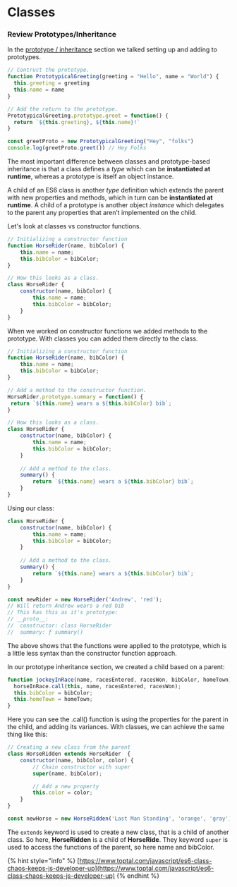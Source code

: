 # Classes

### Review Prototypes/Inheritance

In the [prototype / inheritance](../overview/prototypes-inheritance.md) section we talked setting up and adding to prototypes.

```javascript
// Contruct the prototype. 
function PrototypicalGreeting(greeting = "Hello", name = "World") {
  this.greeting = greeting
  this.name = name
}

// Add the return to the prototype.
PrototypicalGreeting.prototype.greet = function() {
  return `${this.greeting}, ${this.name}!`
}

const greetProto = new PrototypicalGreeting("Hey", "folks")
console.log(greetProto.greet()) // Hey Folks

```

The most important difference between classes and prototype-based inheritance is that a class defines a _type_ which can be **instantiated at runtime**, whereas a prototype is itself an object instance.

A child of an ES6 class is another _type_ definition which extends the parent with new properties and methods, which in turn can be **instantiated at runtime**. A child of a prototype is another object _instance_ which delegates to the parent any properties that aren’t implemented on the child.

Let's look at classes vs constructor functions.

```javascript
// Initializing a constructor function
function HorseRider(name, bibColor) {
    this.name = name;
    this.bibColor = bibColor;
}

// How this looks as a class.
class HorseRider {
    constructor(name, bibColor) {
        this.name = name;
        this.bibColor = bibColor;
    }
}
```

When we worked on constructor functions we added methods to the prototype. With classes you can added them directly to the class.

```javascript
// Initializing a constructor function
function HorseRider(name, bibColor) {
    this.name = name;
    this.bibColor = bibColor;
}

// Add a method to the constructor function.
HorseRider.prototype.summary = function() {
 return `${this.name} wears a ${this.bibColor} bib`;
}

// How this looks as a class.
class HorseRider {
    constructor(name, bibColor) {
        this.name = name;
        this.bibColor = bibColor;
    }
    
    // Add a method to the class.
    summary() {
        return `${this.name} wears a ${this.bibColor} bib`;
    }
}
```

Using our class:

```javascript
class HorseRider {
    constructor(name, bibColor) {
        this.name = name;
        this.bibColor = bibColor;
    }
    
    // Add a method to the class.
    summary() {
        return `${this.name} wears a ${this.bibColor} bib`;
    }
}

const newRider = new HorseRider('Andrew', 'red');
// Will return Andrew wears a red bib
// This has this as it's prototype: 
// __proto__:
//  constructor: class HorseRider
//  summary: ƒ summary()
```

The above shows that the functions were applied to the prototype, which is a little less syntax than the constructor function approach.

In our prototype inheritance section, we created a child  based on a parent:

```javascript
function jockeyInRace(name, racesEntered, racesWon, bibColor, homeTown) {
  horseInRace.call(this, name, racesEntered, racesWon);
  this.bibColor = bibColor;
  this.homeTown = homeTown;
}
```

Here you can see the .call\(\) function is using the properties for the parent in the child, and adding its variances. With classes, we can achieve the same thing like this:

```javascript
// Creating a new class from the parent
class HorseRidden extends HorseRider  {
    constructor(name, bibColor, color) {
        // Chain constructor with super
        super(name, bibColor);

        // Add a new property
        this.color = color;
    }
}

const newHorse = new HorseRidden('Last Man Standing', 'orange', 'gray');
```

The `extends` keyword is used to create a new class, that is a child of another class. So here, **HorseRidden** is a child of **HorseRide**.  They keyword `super` is used to access the functions of the parent, so here name and bibColor. 

{% hint style="info" %}
[https://www.toptal.com/javascript/es6-class-chaos-keeps-js-developer-up](https://www.toptal.com/javascript/es6-class-chaos-keeps-js-developer-up)
{% endhint %}



